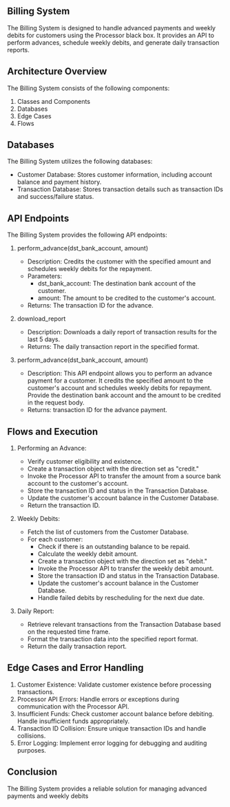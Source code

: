 ## Billing System 
The Billing System is designed to handle advanced payments and weekly debits for customers using the Processor black box. It provides an API to perform advances, schedule weekly debits, and generate daily transaction reports.

## Architecture Overview
The Billing System consists of the following components:

1. Classes and Components
2. Databases
3. Edge Cases
4. Flows

## Databases
The Billing System utilizes the following databases:
- Customer Database: Stores customer information, including account balance and payment history.
- Transaction Database: Stores transaction details such as transaction IDs and success/failure status.

## API Endpoints
The Billing System provides the following API endpoints:

1. perform_advance(dst_bank_account, amount)
   - Description: Credits the customer with the specified amount and schedules weekly debits for the repayment.
   - Parameters:
     - dst_bank_account: The destination bank account of the customer.
     - amount: The amount to be credited to the customer's account.
   - Returns: The transaction ID for the advance.

2. download_report
   - Description: Downloads a daily report of transaction results for the last 5 days.
   - Returns: The daily transaction report in the specified format.
  
3. perform_advance(dst_bank_account, amount)
   - Description: This API endpoint allows you to perform an advance payment for a customer. It credits the specified amount to the customer's account and schedules weekly debits for repayment. Provide the destination bank account and the amount to be credited in the request body.
   - Returns: transaction ID for the advance payment.
     
## Flows and Execution
1. Performing an Advance:
   - Verify customer eligibility and existence.
   - Create a transaction object with the direction set as "credit."
   - Invoke the Processor API to transfer the amount from a source bank account to the customer's account.
   - Store the transaction ID and status in the Transaction Database.
   - Update the customer's account balance in the Customer Database.
   - Return the transaction ID.

2. Weekly Debits:
   - Fetch the list of customers from the Customer Database.
   - For each customer:
     - Check if there is an outstanding balance to be repaid.
     - Calculate the weekly debit amount.
     - Create a transaction object with the direction set as "debit."
     - Invoke the Processor API to transfer the weekly debit amount.
     - Store the transaction ID and status in the Transaction Database.
     - Update the customer's account balance in the Customer Database.
     - Handle failed debits by rescheduling for the next due date.

3. Daily Report:
   - Retrieve relevant transactions from the Transaction Database based on the requested time frame.
   - Format the transaction data into the specified report format.
   - Return the daily transaction report.

## Edge Cases and Error Handling
1. Customer Existence: Validate customer existence before processing transactions.
2. Processor API Errors: Handle errors or exceptions during communication with the Processor API.
3. Insufficient Funds: Check customer account balance before debiting. Handle insufficient funds appropriately.
4. Transaction ID Collision: Ensure unique transaction IDs and handle collisions.
5. Error Logging: Implement error logging for debugging and auditing purposes.


## Conclusion
The Billing System provides a reliable solution for managing advanced payments and weekly debits
